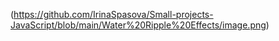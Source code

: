 (https://github.com/IrinaSpasova/Small-projects-JavaScript/blob/main/Water%20Ripple%20Effects/image.png)
